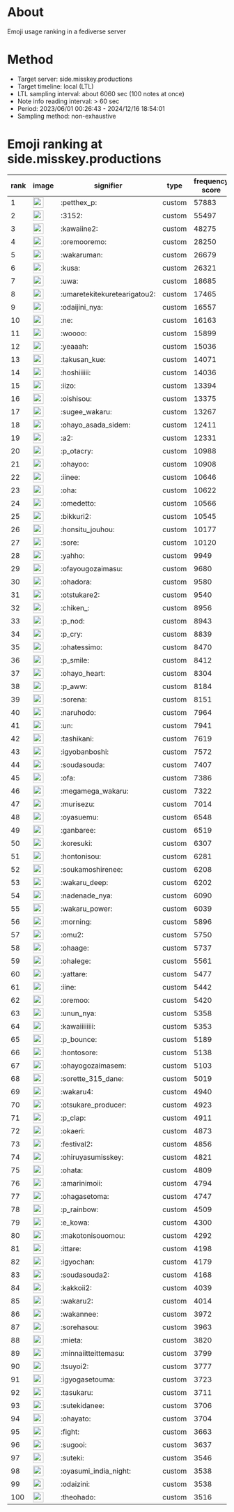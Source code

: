 # About
Emoji usage ranking in a fediverse server

# Method
- Target server: side.misskey.productions
- Target timeline: local (LTL)
- LTL sampling interval: about 6060 sec (100 notes at once)
- Note info reading interval: > 60 sec
- Period: 2023/06/01 00:26:43 - 2024/12/16 18:54:01 
- Sampling method: non-exhaustive

# Emoji ranking at side.misskey.productions

|rank|image|signifier|type|frequency score|
|----|----|----|----|----|
|1|<img height="24" src="https://side.misskey.productions/emoji/petthex_p.webp">|:petthex_p:|custom|57883|
|2|<img height="24" src="https://side.misskey.productions/emoji/3152.webp">|:3152:|custom|55497|
|3|<img height="24" src="https://side.misskey.productions/emoji/kawaiine2.webp">|:kawaiine2:|custom|48275|
|4|<img height="24" src="https://side.misskey.productions/emoji/oremooremo.webp">|:oremooremo:|custom|28250|
|5|<img height="24" src="https://side.misskey.productions/emoji/wakaruman.webp">|:wakaruman:|custom|26679|
|6|<img height="24" src="https://side.misskey.productions/emoji/kusa.webp">|:kusa:|custom|26321|
|7|<img height="24" src="https://side.misskey.productions/emoji/uwa.webp">|:uwa:|custom|18685|
|8|<img height="24" src="https://side.misskey.productions/emoji/umaretekitekuretearigatou2.webp">|:umaretekitekuretearigatou2:|custom|17465|
|9|<img height="24" src="https://side.misskey.productions/emoji/odaijini_nya.webp">|:odaijini_nya:|custom|16557|
|10|<img height="24" src="https://side.misskey.productions/emoji/ne.webp">|:ne:|custom|16163|
|11|<img height="24" src="https://side.misskey.productions/emoji/woooo.webp">|:woooo:|custom|15899|
|12|<img height="24" src="https://side.misskey.productions/emoji/yeaaah.webp">|:yeaaah:|custom|15036|
|13|<img height="24" src="https://side.misskey.productions/emoji/takusan_kue.webp">|:takusan_kue:|custom|14071|
|14|<img height="24" src="https://side.misskey.productions/emoji/hoshiiiiii.webp">|:hoshiiiiii:|custom|14036|
|15|<img height="24" src="https://side.misskey.productions/emoji/iizo.webp">|:iizo:|custom|13394|
|16|<img height="24" src="https://side.misskey.productions/emoji/oishisou.webp">|:oishisou:|custom|13375|
|17|<img height="24" src="https://side.misskey.productions/emoji/sugee_wakaru.webp">|:sugee_wakaru:|custom|13267|
|18|<img height="24" src="https://side.misskey.productions/emoji/ohayo_asada_sidem.webp">|:ohayo_asada_sidem:|custom|12411|
|19|<img height="24" src="https://side.misskey.productions/emoji/a2.webp">|:a2:|custom|12331|
|20|<img height="24" src="https://side.misskey.productions/emoji/p_otacry.webp">|:p_otacry:|custom|10988|
|21|<img height="24" src="https://side.misskey.productions/emoji/ohayoo.webp">|:ohayoo:|custom|10908|
|22|<img height="24" src="https://side.misskey.productions/emoji/iinee.webp">|:iinee:|custom|10646|
|23|<img height="24" src="https://side.misskey.productions/emoji/oha.webp">|:oha:|custom|10622|
|24|<img height="24" src="https://side.misskey.productions/emoji/omedetto.webp">|:omedetto:|custom|10566|
|25|<img height="24" src="https://side.misskey.productions/emoji/bikkuri2.webp">|:bikkuri2:|custom|10545|
|26|<img height="24" src="https://side.misskey.productions/emoji/honsitu_jouhou.webp">|:honsitu_jouhou:|custom|10177|
|27|<img height="24" src="https://side.misskey.productions/emoji/sore.webp">|:sore:|custom|10120|
|28|<img height="24" src="https://side.misskey.productions/emoji/yahho.webp">|:yahho:|custom|9949|
|29|<img height="24" src="https://side.misskey.productions/emoji/ofayougozaimasu.webp">|:ofayougozaimasu:|custom|9680|
|30|<img height="24" src="https://side.misskey.productions/emoji/ohadora.webp">|:ohadora:|custom|9580|
|31|<img height="24" src="https://side.misskey.productions/emoji/otstukare2.webp">|:otstukare2:|custom|9540|
|32|<img height="24" src="https://side.misskey.productions/emoji/chiken_.webp">|:chiken_:|custom|8956|
|33|<img height="24" src="https://side.misskey.productions/emoji/p_nod.webp">|:p_nod:|custom|8943|
|34|<img height="24" src="https://side.misskey.productions/emoji/p_cry.webp">|:p_cry:|custom|8839|
|35|<img height="24" src="https://side.misskey.productions/emoji/ohatessimo.webp">|:ohatessimo:|custom|8470|
|36|<img height="24" src="https://side.misskey.productions/emoji/p_smile.webp">|:p_smile:|custom|8412|
|37|<img height="24" src="https://side.misskey.productions/emoji/ohayo_heart.webp">|:ohayo_heart:|custom|8304|
|38|<img height="24" src="https://side.misskey.productions/emoji/p_aww.webp">|:p_aww:|custom|8184|
|39|<img height="24" src="https://side.misskey.productions/emoji/sorena.webp">|:sorena:|custom|8151|
|40|<img height="24" src="https://side.misskey.productions/emoji/naruhodo.webp">|:naruhodo:|custom|7964|
|41|<img height="24" src="https://side.misskey.productions/emoji/un.webp">|:un:|custom|7941|
|42|<img height="24" src="https://side.misskey.productions/emoji/tashikani.webp">|:tashikani:|custom|7619|
|43|<img height="24" src="https://side.misskey.productions/emoji/igyobanboshi.webp">|:igyobanboshi:|custom|7572|
|44|<img height="24" src="https://side.misskey.productions/emoji/soudasouda.webp">|:soudasouda:|custom|7407|
|45|<img height="24" src="https://side.misskey.productions/emoji/ofa.webp">|:ofa:|custom|7386|
|46|<img height="24" src="https://side.misskey.productions/emoji/megamega_wakaru.webp">|:megamega_wakaru:|custom|7322|
|47|<img height="24" src="https://side.misskey.productions/emoji/murisezu.webp">|:murisezu:|custom|7014|
|48|<img height="24" src="https://side.misskey.productions/emoji/oyasuemu.webp">|:oyasuemu:|custom|6548|
|49|<img height="24" src="https://side.misskey.productions/emoji/ganbaree.webp">|:ganbaree:|custom|6519|
|50|<img height="24" src="https://side.misskey.productions/emoji/koresuki.webp">|:koresuki:|custom|6307|
|51|<img height="24" src="https://side.misskey.productions/emoji/hontonisou.webp">|:hontonisou:|custom|6281|
|52|<img height="24" src="https://side.misskey.productions/emoji/soukamoshirenee.webp">|:soukamoshirenee:|custom|6208|
|53|<img height="24" src="https://side.misskey.productions/emoji/wakaru_deep.webp">|:wakaru_deep:|custom|6202|
|54|<img height="24" src="https://side.misskey.productions/emoji/nadenade_nya.webp">|:nadenade_nya:|custom|6090|
|55|<img height="24" src="https://side.misskey.productions/emoji/wakaru_power.webp">|:wakaru_power:|custom|6039|
|56|<img height="24" src="https://side.misskey.productions/emoji/morning.webp">|:morning:|custom|5896|
|57|<img height="24" src="https://side.misskey.productions/emoji/omu2.webp">|:omu2:|custom|5750|
|58|<img height="24" src="https://side.misskey.productions/emoji/ohaage.webp">|:ohaage:|custom|5737|
|59|<img height="24" src="https://side.misskey.productions/emoji/ohalege.webp">|:ohalege:|custom|5561|
|60|<img height="24" src="https://side.misskey.productions/emoji/yattare.webp">|:yattare:|custom|5477|
|61|<img height="24" src="https://side.misskey.productions/emoji/iine.webp">|:iine:|custom|5442|
|62|<img height="24" src="https://side.misskey.productions/emoji/oremoo.webp">|:oremoo:|custom|5420|
|63|<img height="24" src="https://side.misskey.productions/emoji/unun_nya.webp">|:unun_nya:|custom|5358|
|64|<img height="24" src="https://side.misskey.productions/emoji/kawaiiiiiiii.webp">|:kawaiiiiiiii:|custom|5353|
|65|<img height="24" src="https://side.misskey.productions/emoji/p_bounce.webp">|:p_bounce:|custom|5189|
|66|<img height="24" src="https://side.misskey.productions/emoji/hontosore.webp">|:hontosore:|custom|5138|
|67|<img height="24" src="https://side.misskey.productions/emoji/ohayogozaimasem.webp">|:ohayogozaimasem:|custom|5103|
|68|<img height="24" src="https://side.misskey.productions/emoji/sorette_315_dane.webp">|:sorette_315_dane:|custom|5019|
|69|<img height="24" src="https://side.misskey.productions/emoji/wakaru4.webp">|:wakaru4:|custom|4940|
|70|<img height="24" src="https://side.misskey.productions/emoji/otsukare_producer.webp">|:otsukare_producer:|custom|4923|
|71|<img height="24" src="https://side.misskey.productions/emoji/p_clap.webp">|:p_clap:|custom|4911|
|72|<img height="24" src="https://side.misskey.productions/emoji/okaeri.webp">|:okaeri:|custom|4873|
|73|<img height="24" src="https://side.misskey.productions/emoji/festival2.webp">|:festival2:|custom|4856|
|74|<img height="24" src="https://side.misskey.productions/emoji/ohiruyasumisskey.webp">|:ohiruyasumisskey:|custom|4821|
|75|<img height="24" src="https://side.misskey.productions/emoji/ohata.webp">|:ohata:|custom|4809|
|76|<img height="24" src="https://side.misskey.productions/emoji/amarinimoii.webp">|:amarinimoii:|custom|4794|
|77|<img height="24" src="https://side.misskey.productions/emoji/ohagasetoma.webp">|:ohagasetoma:|custom|4747|
|78|<img height="24" src="https://side.misskey.productions/emoji/p_rainbow.webp">|:p_rainbow:|custom|4509|
|79|<img height="24" src="https://side.misskey.productions/emoji/e_kowa.webp">|:e_kowa:|custom|4300|
|80|<img height="24" src="https://side.misskey.productions/emoji/makotonisouomou.webp">|:makotonisouomou:|custom|4292|
|81|<img height="24" src="https://side.misskey.productions/emoji/ittare.webp">|:ittare:|custom|4198|
|82|<img height="24" src="https://side.misskey.productions/emoji/igyochan.webp">|:igyochan:|custom|4179|
|83|<img height="24" src="https://side.misskey.productions/emoji/soudasouda2.webp">|:soudasouda2:|custom|4168|
|84|<img height="24" src="https://side.misskey.productions/emoji/kakkoii2.webp">|:kakkoii2:|custom|4039|
|85|<img height="24" src="https://side.misskey.productions/emoji/wakaru2.webp">|:wakaru2:|custom|4014|
|86|<img height="24" src="https://side.misskey.productions/emoji/wakannee.webp">|:wakannee:|custom|3972|
|87|<img height="24" src="https://side.misskey.productions/emoji/sorehasou.webp">|:sorehasou:|custom|3963|
|88|<img height="24" src="https://side.misskey.productions/emoji/mieta.webp">|:mieta:|custom|3820|
|89|<img height="24" src="https://side.misskey.productions/emoji/minnaiitteittemasu.webp">|:minnaiitteittemasu:|custom|3799|
|90|<img height="24" src="https://side.misskey.productions/emoji/tsuyoi2.webp">|:tsuyoi2:|custom|3777|
|91|<img height="24" src="https://side.misskey.productions/emoji/igyogasetouma.webp">|:igyogasetouma:|custom|3723|
|92|<img height="24" src="https://side.misskey.productions/emoji/tasukaru.webp">|:tasukaru:|custom|3711|
|93|<img height="24" src="https://side.misskey.productions/emoji/sutekidanee.webp">|:sutekidanee:|custom|3706|
|94|<img height="24" src="https://side.misskey.productions/emoji/ohayato.webp">|:ohayato:|custom|3704|
|95|<img height="24" src="https://side.misskey.productions/emoji/fight.webp">|:fight:|custom|3663|
|96|<img height="24" src="https://side.misskey.productions/emoji/sugooi.webp">|:sugooi:|custom|3637|
|97|<img height="24" src="https://side.misskey.productions/emoji/suteki.webp">|:suteki:|custom|3546|
|98|<img height="24" src="https://side.misskey.productions/emoji/oyasumi_india_night.webp">|:oyasumi_india_night:|custom|3538|
|99|<img height="24" src="https://side.misskey.productions/emoji/odaizini.webp">|:odaizini:|custom|3538|
|100|<img height="24" src="https://side.misskey.productions/emoji/theohado.webp">|:theohado:|custom|3516|
